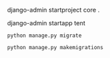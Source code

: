django-admin startproject core .

django-admin startapp tent

```
python manage.py migrate
```

```
python manage.py makemigrations
```